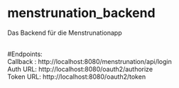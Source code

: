 # menstrunation_backend
Das Backend für die Menstrunationapp</br></br>


#Endpoints: </br>
Callback : http://localhost:8080/menstrunation/api/login</br>
Auth URL: http://localhost:8080/oauth2/authorize</br>
Token URL: http://localhost:8080/oauth2/token
